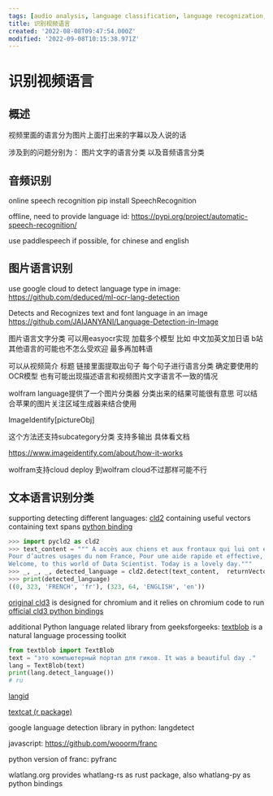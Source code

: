 ```yaml
---
tags: [audio analysis, language classification, language recognization, localization, OCR, pyjom, speech recognization]
title: 识别视频语言
created: '2022-08-08T09:47:54.000Z'
modified: '2022-09-08T10:15:38.971Z'
---
```


# 识别视频语言

## 概述

视频里面的语言分为图片上面打出来的字幕以及人说的话

涉及到的问题分别为： 图片文字的语言分类 以及音频语言分类

## 音频识别

online speech recognition
pip install SpeechRecognition

offline, need to provide language id:
https://pypi.org/project/automatic-speech-recognition/

use paddlespeech if possible, for chinese and english

## 图片语言识别

use google cloud to detect language type in image:
https://github.com/deduced/ml-ocr-lang-detection

Detects and Recognizes text and font language in an image
https://github.com/JAIJANYANI/Language-Detection-in-Image

图片语言文字分类 可以用easyocr实现 加载多个模型 比如 中文加英文加日语 b站其他语言的可能也不怎么受欢迎 最多再加韩语

可以从视频简介 标题 链接里面提取出句子 每个句子进行语言分类 确定要使用的OCR模型 也有可能出现描述语言和视频图片文字语言不一致的情况

wolfram language提供了一个图片分类器 分类出来的结果可能很有意思 可以结合苹果的图片关注区域生成器来结合使用

ImageIdentify[pictureObj]

这个方法还支持subcategory分类 支持多输出 具体看文档

https://www.imageidentify.com/about/how-it-works

wolfram支持cloud deploy 到wolfram cloud不过那样可能不行

## 文本语言识别分类

supporting detecting different languages:
[cld2](https://github.com/ropensci/cld2) containing useful vectors containing text spans [python binding](https://pypi.org/project/pycld2/)

```python
>>> import pycld2 as cld2
>>> text_content = """ A accès aux chiens et aux frontaux qui lui ont été il peut consulter et modifier ses collections et exporter Cet article concerne le pays européen aujourd’hui appelé République française. 
Pour d’autres usages du nom France, Pour une aide rapide et effective, veuiller trouver votre aide dans le menu ci-dessus. 
Welcome, to this world of Data Scientist. Today is a lovely day."""
>>> _, _, _, detected_language = cld2.detect(text_content,  returnVectors=True)
>>> print(detected_language)
((0, 323, 'FRENCH', 'fr'), (323, 64, 'ENGLISH', 'en'))
```

[original cld3](https://github.com/google/cld3) is designed for chromium and it relies on chromium code to run
[official cld3 python bindings](https://pypi.org/project/gcld3/)

additional Python language related library from geeksforgeeks:
[textblob](https://textblob.readthedocs.io/en/dev/) is a natural language processing toolkit
```python
from textblob import TextBlob
text = "это компьютерный портал для гиков. It was a beautiful day ."
lang = TextBlob(text)
print(lang.detect_language())
# ru
```
[langid](https://github.com/saffsd/langid.py)

[textcat (r package)](https://cran.r-project.org/package=textcat)

google language detection library in python: langdetect

javascript:
https://github.com/wooorm/franc

python version of franc:
pyfranc

wlatlang.org provides whatlang-rs as rust package, also whatlang-py as python bindings
